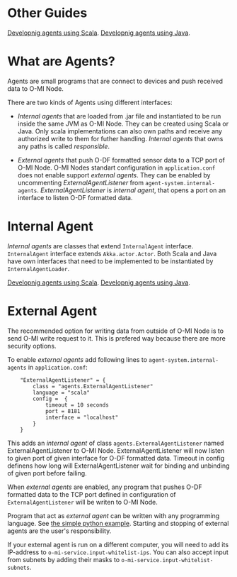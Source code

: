 Other Guides
============

[Developnig agents using Scala](https://github.com/AaltoAsia/O-MI/blob/development/ScalaAgentDeveloperGuide.md).
[Developnig agents using Java](https://github.com/AaltoAsia/O-MI/blob/developmentr/JavaAgentDeveloperGuide.md).

What are Agents?
================

Agents are small programs that are connect to devices and push received data to
O-MI Node. 

There are two kinds of Agents using different interfaces: 

- *Internal agents* that are loaded from .jar file and instantiated to be run 
inside the same JVM as O-MI Node. They can be created using Scala or Java. Only
scala implementations can also own paths and receive any authorized write to 
them for futher handling. *Internal agents* that owns any paths is called 
*responsible*.

- *External agents* that push O-DF formatted sensor data to a TCP port of 
O-MI Node. O-MI Nodes standart configuration in `application.conf` does not 
enable support *external agents*. They can be enabled by uncommenting 
*ExternalAgentListener* from `agent-system.internal-agents`. 
*ExternalAgentListener* is *internal agent*, that opens a port on an interface 
to listen O-DF formatted data. 

Internal Agent 
================

*Internal agents* are classes that extend `InternalAgent` interface. 
`InternalAgent` interface extends `Akka.actor.Actor`. Both Scala and Java have 
own interfaces that need to be implemented to be instantiated by `InternalAgentLoader`.

[Developnig agents using Scala](https://github.com/AaltoAsia/O-MI/blob/development/ScalaAgentDeveloperGuide.md).
[Developnig agents using Java](https://github.com/AaltoAsia/O-MI/blob/developmentr/JavaAgentDeveloperGuide.md).

External Agent
==============

The recommended option for writing data from outside of O-MI Node is to send O-MI write request to it. 
This is prefered way because there are more security options. 

To enable *external agents* add following lines to `agent-system.internal-agents` in `application.conf`: 

```
    "ExternalAgentListener" = {
        class = "agents.ExternalAgentListener"
        language = "scala"
        config =  {
            timeout = 10 seconds
            port = 8181
            interface = "localhost"
        }
    }
```

This adds an *internal agent* of class `agents.ExternalAgentListener` named 
ExternalAgentListener to O-MI Node. ExternalAgentListener will now listen to 
given port of given interface for O-DF formatted data. Timeout in config 
definens how long will ExternalAgentListener wait for binding and unbinding of
given port before failing.

When *external agents* are enabled, any program that pushes O-DF formatted data to the TCP
port defined in configuration of `ExternalAgentListener` will be writen to O-MI Node.  

Program that act as *external agent* can be written with any programming language. See
[the simple python example](https://github.com/AaltoAsia/O-MI/blob/master/agentExample.py).
Starting and stopping of external agents are the user's responsibility.

If your external agent is run on a different computer, you will need to add its IP-address to
`o-mi-service.input-whitelist-ips`. You can also accept input from subnets by adding their masks to
`o-mi-service.input-whitelist-subnets`.



